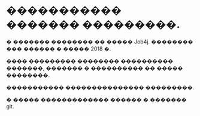 # ����������� ������� ���������.

� ������� �������� �� ����� Job4j. �������� ��� ������ � ����� 2018 �.

���� ��������� �������� ���������� �������, ������� � ���������� �� ����� ��������.

����������� ��������������� ���������.

� ����� ������������� ������ � ������� git.